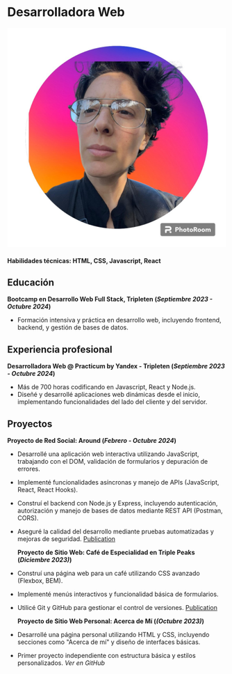 # Desarrolladora Web
![Logo](img/222-Photoroom.jpg)
#### Habilidades técnicas: HTML, CSS, Javascript, React

## Educación
**Bootcamp en Desarrollo Web Full Stack, Tripleten (_Septiembre 2023 - Octubre 2024_)** 
- Formación intensiva y práctica en desarrollo web, incluyendo frontend, backend, y gestión de bases de datos.

## Experiencia profesional
**Desarrolladora Web @ Practicum by Yandex - Tripleten (_Septiembre 2023 - Octubre 2024_)**
- Más de 700 horas codificando en Javascript, React y Node.js.
- Diseñé y desarrollé aplicaciones web dinámicas desde el inicio, implementando funcionalidades del lado del cliente y del servidor.

## Proyectos
**Proyecto de Red Social: Around (_Febrero - Octubre 2024_)**
- Desarrollé una aplicación web interactiva utilizando JavaScript, trabajando con el DOM, validación de formularios y depuración de errores.
- Implementé funcionalidades asíncronas y manejo de APIs (JavaScript, React, React Hooks).
- Construí el backend con Node.js y Express, incluyendo autenticación, autorización y manejo de bases de datos mediante REST API (Postman, CORS).
- Aseguré la calidad del desarrollo mediante pruebas automatizadas y mejoras de seguridad.
      [Publication](https://github.com/solgagou/web_project_api_full.git) 

  **Proyecto de Sitio Web: Café de Especialidad en Triple Peaks (_Diciembre 2023)_)**
- Construí una página web para un café utilizando CSS avanzado (Flexbox, BEM).
- Implementé menús interactivos y funcionalidad básica de formularios.
- Utilicé Git y GitHub para gestionar el control de versiones.
        [Publication](https://github.com/solgagou/web_project_coffeeshop.git)

   **Proyecto de Sitio Web Personal: Acerca de Mí (_(Octubre 2023)_)**
- Desarrollé una página personal utilizando HTML y CSS, incluyendo secciones como "Acerca de mí" y diseño de interfaces básicas.
- Primer proyecto independiente con estructura básica y estilos personalizados.
        _Ver en GitHub_

